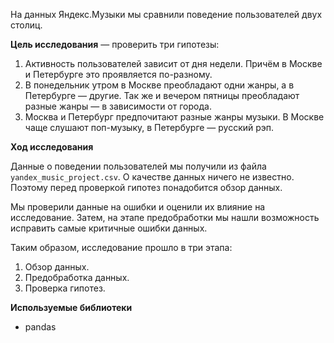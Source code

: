 На данных Яндекс.Музыки мы сравнили поведение пользователей двух столиц.

**Цель исследования** — проверить три гипотезы:
1. Активность пользователей зависит от дня недели. Причём в Москве и Петербурге это проявляется по-разному.
2. В понедельник утром в Москве преобладают одни жанры, а в Петербурге — другие. Так же и вечером пятницы преобладают разные жанры — в зависимости от города. 
3. Москва и Петербург предпочитают разные жанры музыки. В Москве чаще слушают поп-музыку, в Петербурге — русский рэп.

**Ход исследования**

Данные о поведении пользователей мы получили из файла `yandex_music_project.csv`. О качестве данных ничего не известно. Поэтому перед проверкой гипотез понадобится обзор данных. 

Мы проверили данные на ошибки и оценили их влияние на исследование. Затем, на этапе предобработки мы нашли возможность исправить самые критичные ошибки данных.
 
Таким образом, исследование прошло в три этапа:
 1. Обзор данных.
 2. Предобработка данных.
 3. Проверка гипотез.

**Используемые библиотеки**
- pandas
